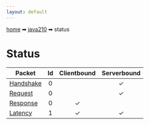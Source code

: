 ```yaml
---
layout: default
---
```


[home](/) ➡ [java210](/protocol/java210) ➡ status

# Status

Packet | Id | Clientbound | Serverbound
---|:---:|:---:|:---:
[Handshake](statushandshake) | 0 |   | ✓
[Request](statusrequest) | 0 |   | ✓
[Response](statusresponse) | 0 | ✓ |  
[Latency](statuslatency) | 1 | ✓ | ✓

